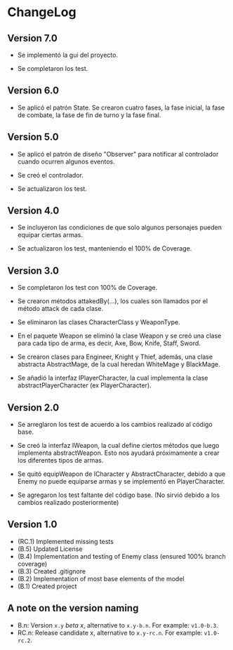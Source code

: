 ChangeLog
=========

Version 7.0
-----------

- Se implementó la gui del proyecto.

- Se completaron los test.

Version 6.0
-----------

- Se aplicó el patrón State. Se crearon cuatro fases, la fase inicial, 
  la fase de combate, la fase de fin de turno y la fase final.

Version 5.0
-----------

- Se aplicó el patrón de diseño "Observer" para notificar al controlador cuando
  ocurren algunos eventos.

- Se creó el controlador.

- Se actualizaron los test.

Version 4.0
-----------

- Se incluyeron las condiciones de que solo algunos personajes
  pueden equipar ciertas armas.

- Se actualizaron los test, manteniendo el 100% de Coverage.

Version 3.0
-----------

- Se completaron los test con 100% de Coverage.

- Se crearon métodos attakedBy(...), los cuales son llamados por el método attack
  de cada clase.

- Se eliminaron las clases CharacterClass y WeaponType.

- En el paquete Weapon se eliminó la clase Weapon y se creó una clase para cada
  tipo de arma, es decir, Axe, Bow, Knife, Staff, Sword.

- Se crearon clases para Engineer, Knight y Thief, además, una clase abstracta
  AbstractMage, de la cual heredan WhiteMage y BlackMage.

- Se añadió la interfaz IPlayerCharacter, la cual implementa la clase
  abstractPlayerCharacter (ex PlayerCharacter).

Version 2.0
-----------

- Se arreglaron los test de acuerdo a los cambios realizado al código base.

- Se creó la interfaz IWeapon, la cual define ciertos métodos que luego implementa
  abstractWeapon. Esto nos ayudará próximamente a crear los diferentes tipos de armas.
  
- Se quitó equipWeapon de ICharacter y AbstractCharacter, debido a que
  Enemy no puede equiparse armas y se implementó en PlayerCharacter.
  
- Se agregaron los test faltante del código base.
  (No sirvió debido a los cambios realizado posteriormente)

Version 1.0
-----------
- (RC.1) Implemented missing tests
- (B.5) Updated License
- (B.4) Implementation and testing of Enemy class (ensured 100% branch coverage)
- (B.3) Created .gitignore
- (B.2) Implementation of most base elements of the model
- (B.1) Created project

A note on the version naming
----------------------------
- B.n: Version ``x.y`` _beta x_, alternative to ``x.y-b.n``.
  For example: ``v1.0-b.3``.
- RC.n: Release candidate x, alternative to ``x.y-rc.n``.
  For example: ``v1.0-rc.2``.